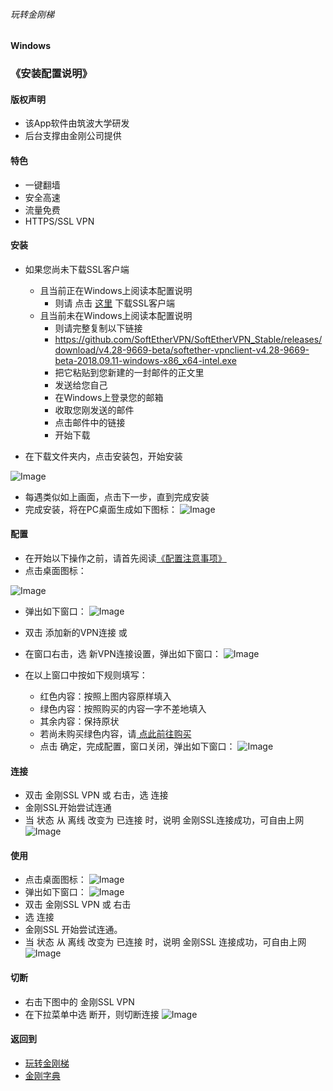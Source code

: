 ###### 玩转金刚梯
#### Windows
### 《安装配置说明》

#### <strong>版权声明</strong>
  - 该App软件由筑波大学研发
  - 后台支撑由金刚公司提供

#### <strong>特色</strong>

  - 一键翻墙
  - 安全高速  
  - 流量免费
  - HTTPS/SSL VPN


#### <strong>安装</strong>
- 如果您尚未下载SSL客户端
  - 且当前正在Windows上阅读本配置说明
    - 则请 点击 [这里](https://github.com/SoftEtherVPN/SoftEtherVPN_Stable/releases/download/v4.28-9669-beta/softether-vpnclient-v4.28-9669-beta-2018.09.11-windows-x86_x64-intel.exe) 下载SSL客户端
  - 且当前未在Windows上阅读本配置说明
    - 则请完整复制以下链接
    - https://github.com/SoftEtherVPN/SoftEtherVPN_Stable/releases/download/v4.28-9669-beta/softether-vpnclient-v4.28-9669-beta-2018.09.11-windows-x86_x64-intel.exe
    - 把它粘贴到您新建的一封邮件的正文里
    - 发送给您自己
    - 在Windows上登录您的邮箱
    - 收取您刚发送的邮件
    - 点击邮件中的链接
    - 开始下载

- 在下载文件夹内，点击安装包，开始安装

![Image](https://github.com/a2zitpro/web/blob/master/安装001B.png)
- 每遇类似如上画面，点击下一步，直到完成安装
- 完成安装，将在PC桌面生成如下图标：
![Image](https://github.com/a2zitpro/web/blob/master/icons8-softether-vpn-50-1.png)

#### <strong>配置</strong>
- 在开始以下操作之前，请首先阅读[《配置注意事项》](https://github.com/a2zitpro/web/blob/master/LadderFree/kkDictionary/ConsiderationsWhileConfigureKKID.md)
- 点击桌面图标：

![Image](https://github.com/a2zitpro/web/blob/master/icons8-softether-vpn-50-1.png)
- 弹出如下窗口：
![Image](https://github.com/a2zitpro/web/blob/master/配置001B.png)
- 双击 添加新的VPN连接
或
- 在窗口右击，选 新VPN连接设置，弹出如下窗口：
![Image](https://github.com/a2zitpro/web/blob/master/配置003B.png)

- 在以上窗口中按如下规则填写：
  - 红色内容：按照上图内容原样填入
  - 绿色内容：按照购买的内容一字不差地填入
  - 其余内容：保持原状
  - 若尚未购买绿色内容，请[ 点此前往购买 ](https://github.com/a2zitpro/web/blob/master/LadderFree/Windows/KKLadderAPPGet.md)
  - 点击 确定，完成配置，窗口关闭，弹出如下窗口：
![Image](https://github.com/a2zitpro/web/blob/master/配置005A.png)

#### <strong>连接</strong>

- 双击 金刚SSL VPN 或 右击，选 连接
- 金刚SSL开始尝试连通
- 当 状态 从 离线 改变为 已连接 时，说明 金刚SSL连接成功，可自由上网
![Image](https://github.com/a2zitpro/web/blob/master/配置005.png)

####  <strong>使用</strong>
- 点击桌面图标：
![Image](https://github.com/a2zitpro/web/blob/master/icons8-softether-vpn-50-1.png)
- 弹出如下窗口：
![Image](https://github.com/a2zitpro/web/blob/master/配置005A.png)
- 双击 金刚SSL VPN 或 右击
- 选 连接
- 金刚SSL 开始尝试连通。
- 当 状态 从 离线 改变为 已连接 时，说明 金刚SSL 连接成功，可自由上网
![Image](https://github.com/a2zitpro/web/blob/master/配置005.png)

#### <strong>切断</strong>
- 右击下图中的 金刚SSL VPN
- 在下拉菜单中选 断开，则切断连接
![Image](https://github.com/a2zitpro/web/blob/master/配置005A.png)

#### 返回到
- [玩转金刚梯](https://github.com/a2zitpro/web/blob/master/LadderFree/A.md)
- [金刚字典](https://github.com/a2zitpro/web/blob/master/LadderFree/kkDictionary/KKDictionary.md)

